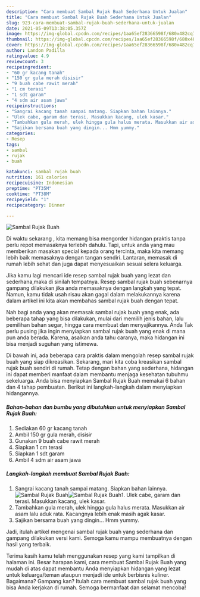 ```yaml
---
description: "Cara membuat Sambal Rujak Buah Sederhana Untuk Jualan"
title: "Cara membuat Sambal Rujak Buah Sederhana Untuk Jualan"
slug: 923-cara-membuat-sambal-rujak-buah-sederhana-untuk-jualan
date: 2021-05-09T13:38:05.357Z
image: https://img-global.cpcdn.com/recipes/1aa65ef28366598f/680x482cq70/sambal-rujak-buah-foto-resep-utama.jpg
thumbnail: https://img-global.cpcdn.com/recipes/1aa65ef28366598f/680x482cq70/sambal-rujak-buah-foto-resep-utama.jpg
cover: https://img-global.cpcdn.com/recipes/1aa65ef28366598f/680x482cq70/sambal-rujak-buah-foto-resep-utama.jpg
author: Landon Padilla
ratingvalue: 4.9
reviewcount: 3
recipeingredient:
- "60 gr kacang tanah"
- "150 gr gula merah disisir"
- "9 buah cabe rawit merah"
- "1 cm terasi"
- "1 sdt garam"
- "4 sdm air asam jawa"
recipeinstructions:
- "Sangrai kacang tanah sampai matang. Siapkan bahan lainnya."
- "Ulek cabe, garam dan terasi. Masukkan kacang, ulek kasar."
- "Tambahkan gula merah, ulek hingga gula halus merata. Masukkan air asam lalu aduk rata. Kacangnya lebih enak masih agak kasar."
- "Sajikan bersama buah yang dingin... Hmm yummy."
categories:
- Resep
tags:
- sambal
- rujak
- buah

katakunci: sambal rujak buah 
nutrition: 161 calories
recipecuisine: Indonesian
preptime: "PT35M"
cooktime: "PT38M"
recipeyield: "1"
recipecategory: Dinner

---
```



![Sambal Rujak Buah](https://img-global.cpcdn.com/recipes/1aa65ef28366598f/680x482cq70/sambal-rujak-buah-foto-resep-utama.jpg)

Di waktu  sekarang , kita memang bisa mengorder hidangan praktis tanpa perlu repot memasaknya terlebih dahulu. Tapi, untuk anda yang mau memberikan masakan special kepada orang tercinta, maka kita memang lebih baik memasaknya dengan tangan sendiri. Lantaran, memasak di rumah lebih sehat dan juga dapat menyesuaikan sesuai selera keluarga.

Jika kamu lagi mencari ide resep sambal rujak buah yang lezat dan sederhana,maka di sinilah tempatnya. Resep sambal rujak buah  sebenarnya gampang dilakukan jika anda memasaknya dengan langkah yang tepat. Namun, kamu tidak usah risau akan gagal dalam melakukannya 
karena dalam artikel ini kita akan membahas sambal rujak buah dengan tepat.  



Nah bagi anda yang akan memasak sambal rujak buah yang enak, ada beberapa tahap yang bisa dilakukan, mulai dari memilih jenis bahan, lalu pemilihan bahan segar, hingga cara membuat dan menyajikannya. Anda Tak perlu pusing jika ingin menyiapkan sambal rujak buah yang enak di mana pun anda berada. Karena, asalkan anda  tahu caranya, maka hidangan ini bisa menjadi suguhan yang istimewa.

Di bawah ini, ada beberapa cara praktis  dalam mengolah resep sambal rujak buah yang siap dikreasikan. Sekarang, mari kita coba kreasikan sambal rujak buah sendiri di rumah. Tetap dengan bahan yang sederhana, hidangan ini dapat memberi manfaat dalam membantu menjaga kesehatan tubuhmu sekeluarga. Anda bisa menyiapkan Sambal Rujak Buah memakai 6 bahan dan 4 tahap pembuatan. Berikut ini langkah-langkah dalam menyiapkan hidangannya.

<!--inarticleads1-->

##### Bahan-bahan dan bumbu yang dibutuhkan untuk menyiapkan Sambal Rujak Buah:

1. Sediakan 60 gr kacang tanah
1. Ambil 150 gr gula merah, disisir
1. Gunakan 9 buah cabe rawit merah
1. Siapkan 1 cm terasi
1. Siapkan 1 sdt garam
1. Ambil 4 sdm air asam jawa




<!--inarticleads2-->

##### Langkah-langkah membuat Sambal Rujak Buah:

1. Sangrai kacang tanah sampai matang. Siapkan bahan lainnya.
<img src="https://img-global.cpcdn.com/steps/e43ea4466940a3d0/160x128cq70/sambal-rujak-buah-langkah-memasak-1-foto.jpg" alt="Sambal Rujak Buah"><img src="https://img-global.cpcdn.com/steps/903184030c2ea5d7/160x128cq70/sambal-rujak-buah-langkah-memasak-1-foto.jpg" alt="Sambal Rujak Buah">1. Ulek cabe, garam dan terasi. Masukkan kacang, ulek kasar.
1. Tambahkan gula merah, ulek hingga gula halus merata. Masukkan air asam lalu aduk rata. Kacangnya lebih enak masih agak kasar.
1. Sajikan bersama buah yang dingin... Hmm yummy.




Jadi, itulah artikel mengenai  sambal rujak buah  yang sederhana dan gampang dilakukan versi kami. Semoga kamu mampu membuatnya dengan hasil yang terbaik. 

Terima kasih kamu telah menggunakan resep yang kami tampilkan di halaman ini. Besar harapan kami, cara membuat  Sambal Rujak Buah yang mudah di atas dapat membantu Anda menyiapkan hidangan yang lezat untuk keluarga/teman ataupun menjadi ide untuk berbisnis kuliner. Bagaimana? Gampang kan? Itulah cara membuat sambal rujak buah yang bisa Anda kerjakan di rumah. Semoga bermanfaat dan selamat mencoba!

